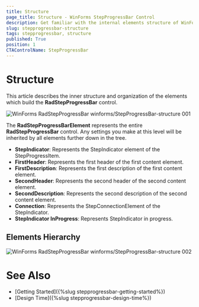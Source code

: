 ```yaml
---
title: Structure
page_title: Structure - WinForms StepProgressBar Control
description: Get familiar with the internal elements structure of WinForms StepProgressBar. 
slug: stepprogressbar-structure
tags: stepprogressbar, structure
published: True
position: 1 
CTAControlName: StepProgressBar
---
```


# Structure 

This article describes the inner structure and organization of the elements which build the **RadStepProgressBar** control.
 

![WinForms RadStepProgressBar winforms/StepProgressBar-structure 001](images/stepprogressbar-structure001.png) 

The __RadStepProgressBarElement__ represents the entire __RadStepProgressBar__ control. Any settings you make at this level will be inherited by all elements further down in the tree.

* __StepIndicator__: Represents the StepIndicator element of the StepProgressItem.
* __FirstHeader__: Represents the first header of the first content element.
* __FirstDescription__: Represents the first description of the first content element. 
* __SecondHeader__: Represents the second header of the second content element.
* __SecondDescription__: Represents the second description of the second content element.        
* __Connection__: Represents the StepConnectionElement of the StepIndicator.
* __StepIndicator InProgress__: Represents StepIndicator in progress.

## Elements Hierarchy

![WinForms RadStepProgressBar winforms/StepProgressBar-structure 002](images/stepprogressbar-structure002.png) 

# See Also

* [Getting Started]({%slug stepprogressbar-getting-started%})
* [Design Time]({%slug stepprogressbar-design-time%}) 
 
        
